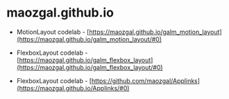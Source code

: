 # maozgal.github.io

* MotionLayout codelab - [https://maozgal.github.io/galm_motion_layout](https://maozgal.github.io/galm_motion_layout/#0)

* FlexboxLayout codelab - [https://maozgal.github.io/galm_flexbox_layout](https://maozgal.github.io/galm_flexbox_layout/#0)

* FlexboxLayout codelab - [https://github.com/maozgal/Applinks](https://maozgal.github.io/Applinks/#0)
